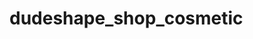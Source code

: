# dudeshape_shop_cosmetic

 <!-- Метою цього невеликого проєкту є закріпити і поліпшити знання та навички 
 з HTML і CSS а також познайомитись з SASS/SCSS. 
 Я вперше використовую препроцессор SCSS, тому однією з головних цілей базово розібратись з тим як він працює.
 Я не використовую в цьому навчальному проекті адаптивну верстку, щоб більше зкоцентрувати свою увагу на блоковій моделі, Flex Box, і базовим принципам верстки.
 
 Посилання на макет: https://www.figma.com/file/QyXybwHrTuFfGX3ZHyud7k/Dudeshape?type=design&node-id=34-447&mode=design&t=Euxzhk5EADk1AJeX-0
  -->

<!-- Так як це макет взятий з вільного доступу, до нього не було технічного завдання і я старався проєктувати користувацьку частину таку як hover, focus, розташування і визначення кнопок/посилань інтуїтивно -->

<!--
Підчас аналізу макету я виділив таку головну структуру:
-Heder
-Section hero
-Section investors
-Section product
-Section about
-Footer
 -->

<!-- Проблеми які виникли підчас верстки:

1. Не зміг реалізувати Slider JS
2. Не до кінця розумію як працюють svg зображення fill i stroke, маніпуляції підчас ховер-фокус,
-у блоці хедер,  відображення картинки burger не коректне на мою думку
-у блоці feedback-about не зміг реалізувати  коректне відображення тінні на svg іконці підчас ховер-фокус, не впевнений чи вірно експортував саму картинку, робив це багато разів і намарно, можливо карявий макет або мої руки=)-->
